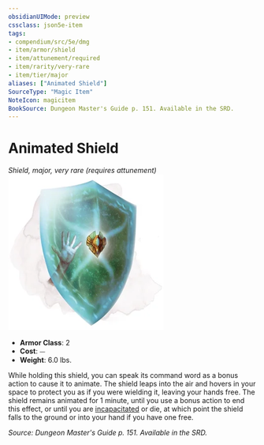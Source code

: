 ```yaml
---
obsidianUIMode: preview
cssclass: json5e-item
tags:
- compendium/src/5e/dmg
- item/armor/shield
- item/attunement/required
- item/rarity/very-rare
- item/tier/major
aliases: ["Animated Shield"]
SourceType: "Magic Item"
NoteIcon: magicitem
BookSource: Dungeon Master's Guide p. 151. Available in the SRD.
---
```

# Animated Shield
*Shield, major, very rare (requires attunement)*  
![](https://raw.githubusercontent.com/5etools-mirror-2/5etools-img/main/items/DMG/Animated%20Shield.webp#right)  

- **Armor Class**: 2
- **Cost**: ⏤
- **Weight**: 6.0 lbs.

While holding this shield, you can speak its command word as a bonus action to cause it to animate. The shield leaps into the air and hovers in your space to protect you as if you were wielding it, leaving your hands free. The shield remains animated for 1 minute, until you use a bonus action to end this effect, or until you are [incapacitated](/2-Mechanics/CLI/rules/conditions.md#incapacitated) or die, at which point the shield falls to the ground or into your hand if you have one free.

*Source: Dungeon Master's Guide p. 151. Available in the SRD.*